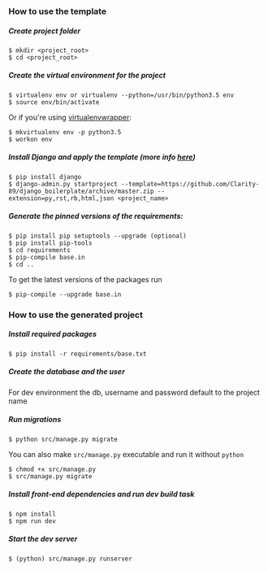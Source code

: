 ### How to use the template

##### Create project folder
```
$ mkdir <project_root>
$ cd <project_root> 
``` 

##### Create the virtual environment for the project
```
$ virtualenv env or virtualenv --python=/usr/bin/python3.5 env
$ source env/bin/activate
```

Or if you're using [virtualenvwrapper](https://virtualenvwrapper.readthedocs.io/en/latest/install.html):
```
$ mkvirtualenv env -p python3.5
$ workon env
```

##### Install Django and apply the template (more info [here](https://www.maykinmedia.nl/blog/2013/jun/6/customizing-django-startproject-templates/))
```
$ pip install django
$ django-admin.py startproject --template=https://github.com/Clarity-89/django_boilerplate/archive/master.zip --extension=py,rst,rb,html,json <project_name>
```

##### Generate the pinned versions of the requirements:
```
$ pip install pip setuptools --upgrade (optional)
$ pip install pip-tools
$ cd requirements
$ pip-compile base.in
$ cd ..
```

To get the latest versions of the packages run
```
$ pip-compile --upgrade base.in
```

### How to use the generated project

##### Install required packages
`$ pip install -r requirements/base.txt`

##### Create the database and the user
For dev environment the db, username and password default to the project name

##### Run migrations
```
$ python src/manage.py migrate
``` 
You can also make `src/manage.py` executable and run it without `python`
```
$ chmod +x src/manage.py
$ src/manage.py migrate
``` 

##### Install front-end dependencies and run dev build task
```
$ npm install
$ npm run dev
```

##### Start the dev server
```
$ (python) src/manage.py runserver 
```